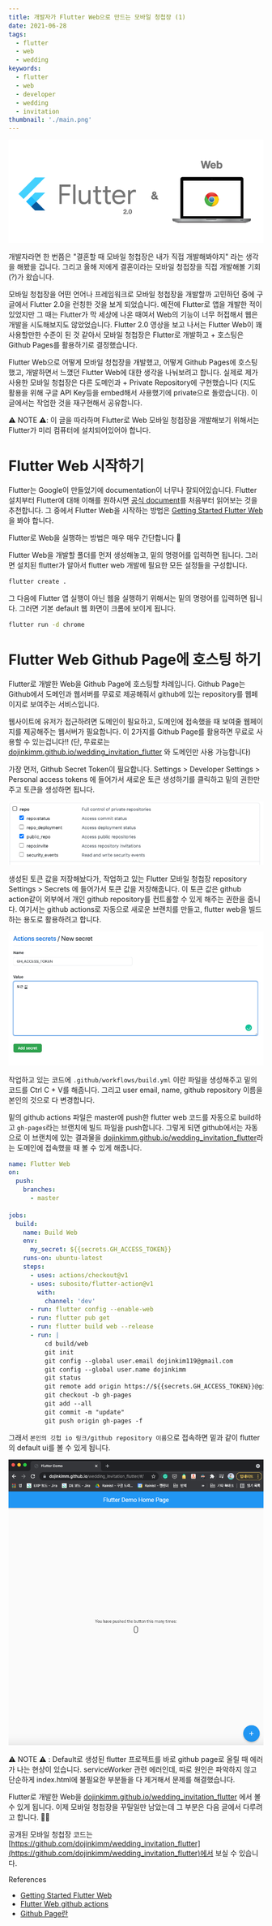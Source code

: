 ```yaml
---
title: 개발자가 Flutter Web으로 만드는 모바일 청첩장 (1)
date: 2021-06-28
tags:
  - flutter
  - web
  - wedding
keywords:
  - flutter
  - web
  - developer
  - wedding
  - invitation
thumbnail: './main.png'
---
```


![main](./main.png)

개발자라면 한 번쯤은 "결혼할 때 모바일 청첩장은 내가 직접 개발해봐야지" 라는 생각을 해봤을 겁니다. 그리고 올해 저에게 결혼이라는 모바일 청접장을 직접 개발해볼 기회(?)가 왔습니다. 

모바일 청첩장을 어떤 언어나 프레임워크로 모바일 청첩장을 개발할까 고민하던 중에 구글에서 Flutter 2.0을 런칭한 것을 보게 되었습니다. 예전에 Flutter로 앱을 개발한 적이 있었지만 그 때는 Flutter가 막 세상에 나온 때여서 Web의 기능이 너무 허접해서 웹은 개발을 시도해보지도 않았었습니다. Flutter 2.0 영상을 보고 나서는 Flutter Web이 꽤 사용할만한 수준이 된 것 같아서 모바일 청첩장은 Flutter로 개발하고 + 호스팅은 Github Pages를 활용하기로 결정했습니다. 

Flutter Web으로 어떻게 모바일 청첩장을 개발했고, 어떻게 Github Pages에 호스팅했고, 개발하면서 느꼈던 Flutter Web에 대한 생각을 나눠보려고 합니다. 실제로 제가 사용한 모바일 청첩장은 다른 도메인과 + Private Repository에 구현했습니다 (지도 활용을 위해 구글 API Key등을 embed해서 사용했기에 private으로 돌렸습니다). 이 글에서는 작업한 것을 재구현해서 공유합니다. 

⚠️ NOTE ⚠️: 이 글을 따라하며 Flutter로 Web 모바일 청첩장을 개발해보기 위해서는 Flutter가 미리 컴퓨터에 설치되어있어야 합니다.

# Flutter Web 시작하기

Flutter는 Google이 만들었기에 documentation이 너무나 잘되어있습니다. Flutter 설치부터 Flutter에 대해 이해를 원하시면 [공식 document](https://flutter.dev/)를 처음부터 읽어보는 것을 추천합니다. 그 중에서 Flutter Web을 시작하는 방법은 [Getting Started Flutter Web](https://flutter.dev/docs/get-started/web)을 봐야 합니다.

Flutter로 Web을 실행하는 방법은 매우 매우 간단합니다 👏

Flutter Web을 개발할 폴더를 먼저 생성해놓고, 밑의 명령어를 입력하면 됩니다. 그러면 설치된 flutter가 알아서 flutter web 개발에 필요한 모든 설정들을 구성합니다.

```bash
flutter create .
```

그 다음에 Flutter 앱 실행이 아닌 웹을 실행하기 위해서는 밑의 명령어를 입력하면 됩니다. 그러면 기본 default 웹 화면이 크롬에 보이게 됩니다.

```bash
flutter run -d chrome
```

# Flutter Web Github Page에 호스팅 하기

Flutter로 개발한 Web을 Github Page에 호스팅할 차례입니다. Github Page는 Github에서 도메인과 웹서버를 무료로 제공해줘서 github에 있는 repository를 웹페이지로 보여주는 서비스입니다.

웹사이트에 유저가 접근하려면 도메인이 필요하고, 도메인에 접속했을 때 보여줄 웹페이지를 제공해주는 웹서버가 필요합니다. 이 2가지를 Github Page를 활용하면 무료로 사용할 수 있는겁니다!! (단, 무료로는 [dojinkimm.github.io/wedding_invitation_flutter](http://dojinkimm.github.io/wedding_invitation_flutter라는) 와 도메인만 사용 가능합니다) 

가장 먼저, Github Secret Token이 필요합니다. Settings > Developer Settings > Personal access tokens 에 들어가서 새로운 토큰 생성하기를 클릭하고 밑의 권한만 주고 토큰을 생성하면 됩니다. 

 
![token1](./token1.png)


생성된 토큰 값을 저장해놨다가, 작업하고 있는 Flutter 모바일 청첩장 repository Settings > Secrets 에 들어가서 토큰 값을 저장해줍니다. 이 토큰 값은 github action같이 외부에서 개인 github repository를 컨트롤할 수 있게 해주는 권한을 줍니다. 여기서는 github actions로 자동으로 새로운 브랜치를 만들고, flutter web을 빌드하는 용도로 활용하려고 합니다. 


![token2](./token2.png)


작업하고 있는 코드에 `.github/workflows/build.yml` 이란 파일을 생성해주고 밑의 코드를 Ctrl C + V를 해줍니다. 그리고 user email, name, github repository 이름을 본인의 것으로 다 변경합니다. 

밑의 github actions 파일은 master에 push한 flutter web 코드를 자동으로 build하고 `gh-pages`라는 브랜치에 빌드 파일을 push합니다. 그렇게 되면 github에서는 자동으로 이 브랜치에 있는 결과물을  [dojinkimm.github.io/wedding_invitation_flutter](http://dojinkimm.github.io/wedding_invitation_flutter라는)라는 도메인에 접속했을 때 볼 수 있게 해줍니다.

```yaml
name: Flutter Web
on:
  push:
    branches:
      - master

jobs:
  build:
    name: Build Web
    env:
      my_secret: ${{secrets.GH_ACCESS_TOKEN}}
    runs-on: ubuntu-latest
    steps:
      - uses: actions/checkout@v1
      - uses: subosito/flutter-action@v1
        with:
          channel: 'dev'
      - run: flutter config --enable-web
      - run: flutter pub get
      - run: flutter build web --release
      - run: |
          cd build/web
          git init
          git config --global user.email dojinkim119@gmail.com
          git config --global user.name dojinkimm
          git status
          git remote add origin https://${{secrets.GH_ACCESS_TOKEN}}@github.com/dojinkimm/wedding_invitation_flutter.git
          git checkout -b gh-pages
          git add --all
          git commit -m "update"
          git push origin gh-pages -f
```

그래서 `본인의 깃헙 io 링크/github repository 이름`으로 접속하면 밑과 같이 flutter의 default ui를 볼 수 있게 됩니다.


![webpage](./webpage.png)


⚠️ NOTE ⚠️ : Default로 생성된 flutter 프로젝트를 바로 github page로 올릴 때 에러가 나는 현상이 있습니다. serviceWorker 관련 에러인데, 따로 원인은 파악하지 않고 단순하게 index.html에 불필요한 부분들을 다 제거해서 문제를 해결했습니다.

Flutter로 개발한 Web을  [dojinkimm.github.io/wedding_invitation_flutter](http://dojinkimm.github.io/wedding_invitation_flutter) 에서 볼 수 있게 됩니다. 이제 모바일 청첩장을 꾸밀일만 남았는데 그 부분은 다음 글에서 다루려고 합니다. 🙇‍♂️

공개된 모바일 청첩장 코드는 [https://github.com/dojinkimm/wedding_invitation_flutter](https://github.com/dojinkimm/wedding_invitation_flutter)에서 보실 수 있습니다.

References

- [Getting Started Flutter Web](https://flutter.dev/docs/get-started/web)
- [Flutter Web github actions](https://medium.com/flutter-community/flutter-web-github-actions-github-pages-dec8f308542a)
- [Github Page란](https://mygumi.tistory.com/285)